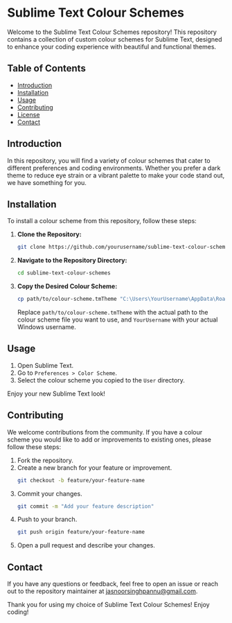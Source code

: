 # Sublime Text Colour Schemes

Welcome to the Sublime Text Colour Schemes repository! This repository contains a collection of custom colour schemes for Sublime Text, designed to enhance your coding experience with beautiful and functional themes.

## Table of Contents

- [Introduction](#introduction)
- [Installation](#installation)
- [Usage](#usage)
- [Contributing](#contributing)
- [License](#license)
- [Contact](#contact)

## Introduction

In this repository, you will find a variety of colour schemes that cater to different preferences and coding environments. Whether you prefer a dark theme to reduce eye strain or a vibrant palette to make your code stand out, we have something for you.

## Installation

To install a colour scheme from this repository, follow these steps:

1. **Clone the Repository:**
    ```bash
    git clone https://github.com/yourusername/sublime-text-colour-schemes.git
    ```
2. **Navigate to the Repository Directory:**
    ```bash
    cd sublime-text-colour-schemes
    ```
3. **Copy the Desired Colour Scheme:**
    ```bash
    cp path/to/colour-scheme.tmTheme "C:\Users\YourUsername\AppData\Roaming\Sublime Text\Packages\User"
    ```
    Replace `path/to/colour-scheme.tmTheme` with the actual path to the colour scheme file you want to use, and `YourUsername` with your actual Windows username.

## Usage

1. Open Sublime Text.
2. Go to `Preferences > Color Scheme`.
3. Select the colour scheme you copied to the `User` directory.

Enjoy your new Sublime Text look!

## Contributing

We welcome contributions from the community. If you have a colour scheme you would like to add or improvements to existing ones, please follow these steps:

1. Fork the repository.
2. Create a new branch for your feature or improvement.
    ```bash
    git checkout -b feature/your-feature-name
    ```
3. Commit your changes.
    ```bash
    git commit -m "Add your feature description"
    ```
4. Push to your branch.
    ```bash
    git push origin feature/your-feature-name
    ```
5. Open a pull request and describe your changes.


## Contact

If you have any questions or feedback, feel free to open an issue or reach out to the repository maintainer at [jasnoorsinghpannu@gmail.com](mailto:jasnoorsinghpannu@gmail.com).

Thank you for using my choice of Sublime Text Colour Schemes! Enjoy coding!
